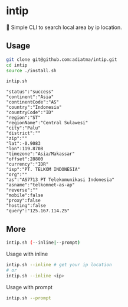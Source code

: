 # intip

👀 Simple CLI to search local area by ip location.

## Usage

```bash
git clone git@github.com:adiatma/intip.git
cd intip
source ./install.sh
```

```bash
intip.sh
```

```
"status":"success"
"continent":"Asia"
"continentCode":"AS"
"country":"Indonesia"
"countryCode":"ID"
"region":"ST"
"regionName":"Central Sulawesi"
"city":"Palu"
"district":""
"zip":""
"lat":-0.9083
"lon":119.8708
"timezone":"Asia/Makassar"
"offset":28800
"currency":"IDR"
"isp":"PT. TELKOM INDONESIA"
"org":""
"as":"AS7713 PT Telekomunikasi Indonesia"
"asname":"telkomnet-as-ap"
"reverse":""
"mobile":false
"proxy":false
"hosting":false
"query":"125.167.114.25"
```

## More

```bash
intip.sh (--inline|--prompt)
```

Usage with inline

```bash
intip.sh --inline # get your ip location
# or
intip.sh --inline <ip>
```

Usage with prompt

```bash
intip.sh --prompt
```

